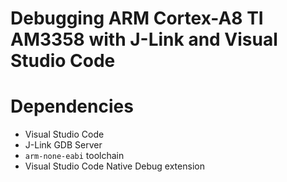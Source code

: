 # Debugging ARM Cortex-A8 TI AM3358 with J-Link and Visual Studio Code

# Dependencies
  - Visual Studio Code
  - J-Link GDB Server
  - `arm-none-eabi` toolchain
  - Visual Studio Code Native Debug extension